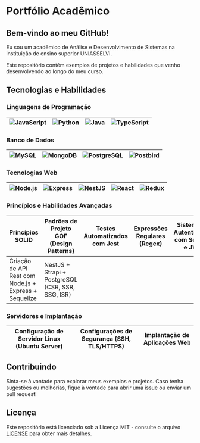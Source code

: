 # Portfólio Acadêmico

## Bem-vindo ao meu GitHub!

Eu sou um acadêmico de Análise e Desenvolvimento de Sistemas na instituição de ensino superior UNIASSELVI.

Este repositório contém exemplos de projetos e habilidades que venho desenvolvendo ao longo do meu curso.

## Tecnologias e Habilidades

### Linguagens de Programação

| ![JavaScript](https://img.shields.io/badge/JavaScript-%23F7DF1E?logo=javascript&logoColor=black&style=for-the-badge&labelColor=black) | ![Python](https://img.shields.io/badge/Python-%233776AB?logo=python&logoColor=white&style=for-the-badge&labelColor=black) | ![Java](https://img.shields.io/badge/Java-%23ED8B00?logo=java&logoColor=white&style=for-the-badge&labelColor=black) | ![TypeScript](https://img.shields.io/badge/TypeScript-%233178C6?logo=typescript&logoColor=white&style=for-the-badge&labelColor=black) |
| --- | --- | --- | --- |

### Banco de Dados

| ![MySQL](https://img.shields.io/badge/MySQL-%234479A1?logo=mysql&logoColor=white&style=for-the-badge&labelColor=black) | ![MongoDB](https://img.shields.io/badge/MongoDB-%2347A248?logo=mongodb&logoColor=white&style=for-the-badge&labelColor=black) | ![PostgreSQL](https://img.shields.io/badge/PostgreSQL-%23336791?logo=postgresql&logoColor=white&style=for-the-badge&labelColor=black) | ![Postbird](https://img.shields.io/badge/Postbird-%23336791?logo=postbird&logoColor=white&style=for-the-badge&labelColor=black) |
| --- | --- | --- | --- |

### Tecnologias Web

| ![Node.js](https://img.shields.io/badge/Node.js-%23339933?logo=node.js&logoColor=white&style=for-the-badge&labelColor=black) | ![Express](https://img.shields.io/badge/Express-%23000000?logo=express&logoColor=white&style=for-the-badge&labelColor=black) | ![NestJS](https://img.shields.io/badge/NestJS-%23E0234E?logo=nestjs&logoColor=white&style=for-the-badge&labelColor=black) | ![React](https://img.shields.io/badge/React-%2361DAFB?logo=react&logoColor=black&style=for-the-badge&labelColor=black) | ![Redux](https://img.shields.io/badge/Redux-%23764ABC?logo=redux&logoColor=white&style=for-the-badge&labelColor=black) |
| --- | --- | --- | --- | --- |

### Princípios e Habilidades Avançadas

| Princípios SOLID | Padrões de Projeto GOF (Design Patterns) | Testes Automatizados com Jest | Expressões Regulares (Regex) | Sistema de Autenticação com Session e JWT |
| --- | --- | --- | --- | --- |
| Criação de API Rest com Node.js + Express + Sequelize | NestJS + Strapi + PostgreSQL (CSR, SSR, SSG, ISR) | | | |

### Servidores e Implantação

| Configuração de Servidor Linux (Ubuntu Server) | Configurações de Segurança (SSH, TLS/HTTPS) | Implantação de Aplicações Web |
| --- | --- | --- |

## Contribuindo

Sinta-se à vontade para explorar meus exemplos e projetos. Caso tenha sugestões ou melhorias, fique à vontade para abrir uma issue ou enviar um pull request!

## Licença

Este repositório está licenciado sob a Licença MIT - consulte o arquivo [LICENSE](LICENSE) para obter mais detalhes.
